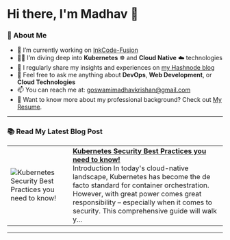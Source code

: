 # Hi there, I'm Madhav 👋

### 🚀 About Me
- 🔭 I’m currently working on [InkCode-Fusion](https://github.com/MadhavKrishanGoswami/InkCode-Fusion)
- 🧑‍💻 I’m diving deep into **Kubernetes** ☸️ and **Cloud Native** ☁️ technologies
- 📝 I regularly share my insights and experiences on [my Hashnode blog](https://madhavkrishangoswami.hashnode.dev)
- 💬 Feel free to ask me anything about **DevOps**, **Web Development**, or **Cloud Technologies**
- 📫 You can reach me at: [goswamimadhavkrishan@gmail.com](mailto:goswamimadhavkrishan@gmail.com)
- 📄 Want to know more about my professional background? Check out [My Resume](https://drive.google.com/file/d/1--TsMAlmAzzvviIOs0bcAGnG9Ooyf3WN/view?usp=sharing).

---

### 📚 Read My Latest Blog Post
<!-- HASHNODE_BLOG:START -->
<table><tr><td><img src="https://cdn.hashnode.com/res/hashnode/image/upload/v1730459124021/fb397150-eb73-4dda-b2e3-127efd8cbfa2.webp" alt="Kubernetes Security Best Practices you need to know!"></td><td><a href="https://madhavkrishangoswami.hashnode.dev/kubernetes-security-best-practices-you-need-to-know"><strong>Kubernetes Security Best Practices you need to know!</strong></a><br>Introduction
In today's cloud-native landscape, Kubernetes has become the de facto standard for container orchestration. However, with great power comes great responsibility – especially when it comes to security. This comprehensive guide will walk y...</td></tr></table>
<!-- HASHNODE_BLOG:END -->

---
